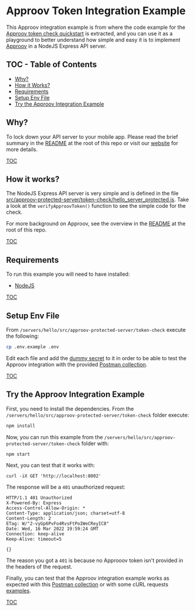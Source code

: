# Approov Token Integration Example

This Approov integration example is from where the code example for the [Approov token check quickstart](/docs/APPROOV_TOKEN_QUICKSTART.md) is extracted, and you can use it as a playground to better understand how simple and easy it is to implement [Approov](https://approov.io) in a NodeJS Express API server.

## TOC - Table of Contents

* [Why?](#why)
* [How it Works?](#how-it-works)
* [Requirements](#requirements)
* [Setup Env File](#setup-env-file)
* [Try the Approov Integration Example](#try-the-approov-integration-example)


## Why?

To lock down your API server to your mobile app. Please read the brief summary in the [README](/README.md#why) at the root of this repo or visit our [website](https://approov.io/product.html) for more details.

[TOC](#toc---table-of-contents)


## How it works?

The NodeJS Express API server is very simple and is defined in the file [src/approov-protected-server/token-check/hello_server_protected.js](/servers/hello/src/approov-protected-server/token-check/hello_server_protected.js). Take a look at the `verifyApproovToken()` function to see the simple code for the check.

For more background on Approov, see the overview in the [README](/README.md#how-it-works) at the root of this repo.

[TOC](#toc---table-of-contents)


## Requirements

To run this example you will need to have installed:

* [NodeJS](https://nodejs.org/en/download/)

[TOC](#toc---table-of-contents)


## Setup Env File

From `/servers/hello/src/approov-protected-server/token-check` execute the following:

```bash
cp .env.example .env
```

Edit each file and add the [dummy secret](/README.md#the-dummy-secret) to it in order to be able to test the Approov integration with the provided [Postman collection](https://github.com/approov/postman-collections/blob/master/quickstarts/hello-world/hello-world.postman_curl_requests_examples.md).

[TOC](#toc---table-of-contents)


## Try the Approov Integration Example

First, you need to install the dependencies. From the `/servers/hello/src/approov-protected-server/token-check` folder execute:

```bash
npm install
```

Now, you can run this example from the `/servers/hello/src/approov-protected-server/token-check` folder with:

```text
npm start
```

Next, you can test that it works with:

```text
curl -iX GET 'http://localhost:8002'
```

The response will be a `401` unauthorized request:

```text
HTTP/1.1 401 Unauthorized
X-Powered-By: Express
Access-Control-Allow-Origin: *
Content-Type: application/json; charset=utf-8
Content-Length: 2
ETag: W/"2-vyGp6PvFo4RvsFtPoIWeCReyIC8"
Date: Wed, 16 Mar 2022 19:59:24 GMT
Connection: keep-alive
Keep-Alive: timeout=5

{}
```

The reason you got a `401` is because no Approoov token isn't provided in the headers of the request.

Finally, you can test that the Approov integration example works as expected with this [Postman collection](/README.md#testing-with-postman) or with some cURL requests [examples](/README.md#testing-with-curl).

[TOC](#toc---table-of-contents)

